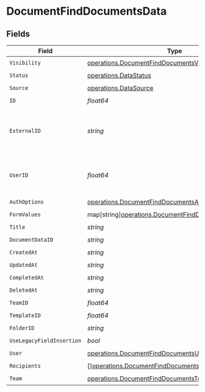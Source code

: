 # DocumentFindDocumentsData


## Fields

| Field                                                                                                               | Type                                                                                                                | Required                                                                                                            | Description                                                                                                         |
| ------------------------------------------------------------------------------------------------------------------- | ------------------------------------------------------------------------------------------------------------------- | ------------------------------------------------------------------------------------------------------------------- | ------------------------------------------------------------------------------------------------------------------- |
| `Visibility`                                                                                                        | [operations.DocumentFindDocumentsVisibility](../../models/operations/documentfinddocumentsvisibility.md)            | :heavy_check_mark:                                                                                                  | N/A                                                                                                                 |
| `Status`                                                                                                            | [operations.DataStatus](../../models/operations/datastatus.md)                                                      | :heavy_check_mark:                                                                                                  | N/A                                                                                                                 |
| `Source`                                                                                                            | [operations.DataSource](../../models/operations/datasource.md)                                                      | :heavy_check_mark:                                                                                                  | N/A                                                                                                                 |
| `ID`                                                                                                                | *float64*                                                                                                           | :heavy_check_mark:                                                                                                  | N/A                                                                                                                 |
| `ExternalID`                                                                                                        | *string*                                                                                                            | :heavy_check_mark:                                                                                                  | A custom external ID you can use to identify the document.                                                          |
| `UserID`                                                                                                            | *float64*                                                                                                           | :heavy_check_mark:                                                                                                  | The ID of the user that created this document.                                                                      |
| `AuthOptions`                                                                                                       | [operations.DocumentFindDocumentsAuthOptions](../../models/operations/documentfinddocumentsauthoptions.md)          | :heavy_check_mark:                                                                                                  | N/A                                                                                                                 |
| `FormValues`                                                                                                        | map[string][operations.DocumentFindDocumentsFormValues](../../models/operations/documentfinddocumentsformvalues.md) | :heavy_check_mark:                                                                                                  | N/A                                                                                                                 |
| `Title`                                                                                                             | *string*                                                                                                            | :heavy_check_mark:                                                                                                  | N/A                                                                                                                 |
| `DocumentDataID`                                                                                                    | *string*                                                                                                            | :heavy_check_mark:                                                                                                  | N/A                                                                                                                 |
| `CreatedAt`                                                                                                         | *string*                                                                                                            | :heavy_check_mark:                                                                                                  | N/A                                                                                                                 |
| `UpdatedAt`                                                                                                         | *string*                                                                                                            | :heavy_check_mark:                                                                                                  | N/A                                                                                                                 |
| `CompletedAt`                                                                                                       | *string*                                                                                                            | :heavy_check_mark:                                                                                                  | N/A                                                                                                                 |
| `DeletedAt`                                                                                                         | *string*                                                                                                            | :heavy_check_mark:                                                                                                  | N/A                                                                                                                 |
| `TeamID`                                                                                                            | *float64*                                                                                                           | :heavy_check_mark:                                                                                                  | N/A                                                                                                                 |
| `TemplateID`                                                                                                        | *float64*                                                                                                           | :heavy_check_mark:                                                                                                  | N/A                                                                                                                 |
| `FolderID`                                                                                                          | *string*                                                                                                            | :heavy_check_mark:                                                                                                  | N/A                                                                                                                 |
| `UseLegacyFieldInsertion`                                                                                           | *bool*                                                                                                              | :heavy_check_mark:                                                                                                  | N/A                                                                                                                 |
| `User`                                                                                                              | [operations.DocumentFindDocumentsUser](../../models/operations/documentfinddocumentsuser.md)                        | :heavy_check_mark:                                                                                                  | N/A                                                                                                                 |
| `Recipients`                                                                                                        | [][operations.DocumentFindDocumentsRecipient](../../models/operations/documentfinddocumentsrecipient.md)            | :heavy_check_mark:                                                                                                  | N/A                                                                                                                 |
| `Team`                                                                                                              | [operations.DocumentFindDocumentsTeam](../../models/operations/documentfinddocumentsteam.md)                        | :heavy_check_mark:                                                                                                  | N/A                                                                                                                 |